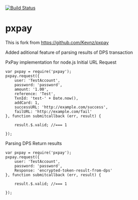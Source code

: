 [![Build Status](https://travis-ci.org/Kevnz/pxpay.png?branch=master)](https://travis-ci.org/Kevnz/pxpay)

pxpay
=====
This is fork from https://github.com/Kevnz/pxpay

Added aditional feature of parsing results of DPS transaction

PxPay implementation for node.js
Initial URL Request
```
var pxpay = require('pxpay');
pxpay.request({
    user: 'TestAccount',
    password: 'password',
    amount: '1.00',
    reference: 'Test',
    TxnId: 'test-' + Date.now(),
    addCard: 1,
    successURL: 'http://example.com/success',
    failURL: 'http://example.com/fail'
}, function submitcallback (err, result) {

    result.$.valid; //=== 1

});
```

Parsing DPS Return results
```
var pxpay = require('pxpay');
pxpay.request({
    user: 'TestAccount',
    password: 'password',
    Response: 'encrypted-token-result-from-dps'
}, function submitcallback (err, result) {

    result.$.valid; //=== 1

});
```
